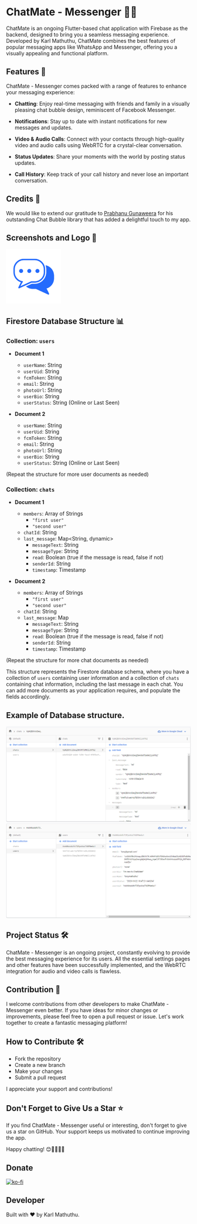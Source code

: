 # ChatMate - Messenger 📱📢

ChatMate is an ongoing Flutter-based chat application with Firebase as the backend, designed to bring you a seamless messaging experience. Developed by Karl Mathuthu, ChatMate combines the best features of popular messaging apps like WhatsApp and Messenger, offering you a visually appealing and functional platform.

## Features 🚀

ChatMate - Messenger comes packed with a range of features to enhance your messaging experience:

- **Chatting**: Enjoy real-time messaging with friends and family in a visually pleasing chat bubble design, reminiscent of Facebook Messenger.

- **Notifications**: Stay up to date with instant notifications for new messages and updates.

- **Video & Audio Calls**: Connect with your contacts through high-quality video and audio calls using WebRTC for a crystal-clear conversation.

- **Status Updates**: Share your moments with the world by posting status updates.

- **Call History**: Keep track of your call history and never lose an important conversation.

## Credits 🙌

We would like to extend our gratitude to [Prabhanu Gunaweera](https://github.com/prahack) for his outstanding Chat Bubble library that has added a delightful touch to my app.

## Screenshots and Logo 📸

<img src="assets/images/appLogo.png" alt="ChatMateLogo" height="150">

## Firestore Database Structure 📊

### Collection: `users`

- **Document 1**
  - `userName`: String
  - `userUid`: String
  - `fcmToken`: String
  - `email`: String
  - `photoUrl`: String
  - `userBio`: String
  - `userStatus`: String (Online or Last Seen)

- **Document 2**
  - `userName`: String
  - `userUid`: String
  - `fcmToken`: String
  - `email`: String
  - `photoUrl`: String
  - `userBio`: String
  - `userStatus`: String (Online or Last Seen)

(Repeat the structure for more user documents as needed)

### Collection: `chats`

- **Document 1**
  - `members`: Array of Strings
    - `"first user"`
    - `"second user"`
  - `chatId`: String
  - `last_message`: Map<String, dynamic>
    - `messageText`: String
    - `messageType`: String
    - `read`: Boolean (true if the message is read, false if not)
    - `senderId`: String
    - `timestamp`: Timestamp

- **Document 2**
  - `members`: Array of Strings
    - `"first user"`
    - `"second user"`
  - `chatId`: String
  - `last_message`: Map
    - `messageText`: String
    - `messageType`: String
    - `read`: Boolean (true if the message is read, false if not)
    - `senderId`: String
    - `timestamp`: Timestamp

(Repeat the structure for more chat documents as needed)

This structure represents the Firestore database schema, where you have a collection of `users` containing user information and a collection of `chats` containing chat information, including the last message in each chat. You can add more documents as your application requires, and populate the fields accordingly.

## Example of Database structure.
![Chats](assets/images/chats.png)
![Users](assets/images/users.png)


## Project Status 🛠️

ChatMate - Messenger is an ongoing project, constantly evolving to provide the best messaging experience for its users. All the essential settings pages and other features have been successfully implemented, and the WebRTC integration for audio and video calls is flawless.


## Contribution 🤝

I welcome contributions from other developers to make ChatMate - Messenger even better. If you have ideas for minor changes or improvements, please feel free to open a pull request or issue. Let's work together to create a fantastic messaging platform!

## How to Contribute 🛠️

- Fork the repository
- Create a new branch
- Make your changes
- Submit a pull request

I appreciate your support and contributions!

## Don't Forget to Give Us a Star ⭐

If you find ChatMate - Messenger useful or interesting, don't forget to give us a star on GitHub. Your support keeps us motivated to continue improving the app.

Happy chatting! 😊📱📢📸🎉

## Donate
[![ko-fi](https://ko-fi.com/img/githubbutton_sm.svg)](https://ko-fi.com/Z8Z4QG03B)

## Developer

Built with ❤️ by Karl Mathuthu.
